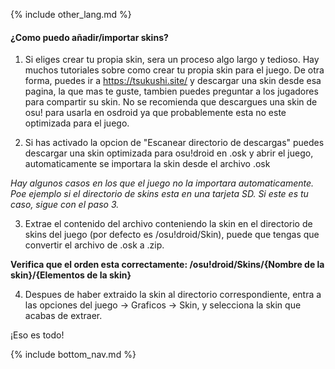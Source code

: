{% include other_lang.md %}

#### ¿Como puedo añadir/importar skins?

1. Si eliges crear tu propia skin, sera un proceso algo largo y tedioso. Hay muchos tutoriales sobre como crear tu propia skin para el juego. De otra forma, puedes ir a https://tsukushi.site/ y descargar una skin desde esa pagina, la que mas te guste, tambien puedes preguntar a los jugadores para compartir su skin. No se recomienda que descargues una skin de osu! para usarla en osdroid ya que probablemente esta no este optimizada para el juego. 

2. Si has activado la opcion de "Escanear directorio de descargas" puedes descargar una skin optimizada para osu!droid en .osk y abrir el juego, automaticamente se importara la skin desde el archivo .osk

*Hay algunos casos en los que el juego no la importara automaticamente. Poe ejemplo si el directorio de skins esta en una tarjeta SD. Si este es tu caso, sigue con el paso 3.*

3. Extrae el contenido del archivo conteniendo la skin en el directorio de skins del juego (por defecto es /osu!droid/Skin), puede que tengas que convertir el archivo de .osk a .zip.

**Verifica que el orden esta correctamente: /osu!droid/Skins/{Nombre de la skin}/{Elementos de la skin}**

4. Despues de haber extraido la skin al directorio correspondiente, entra a las opciones del juego -> Graficos -> Skin, y selecciona la skin que acabas de extraer.

¡Eso es todo!

<!-- Don't touch this part thank you -->
{% include bottom_nav.md %}
